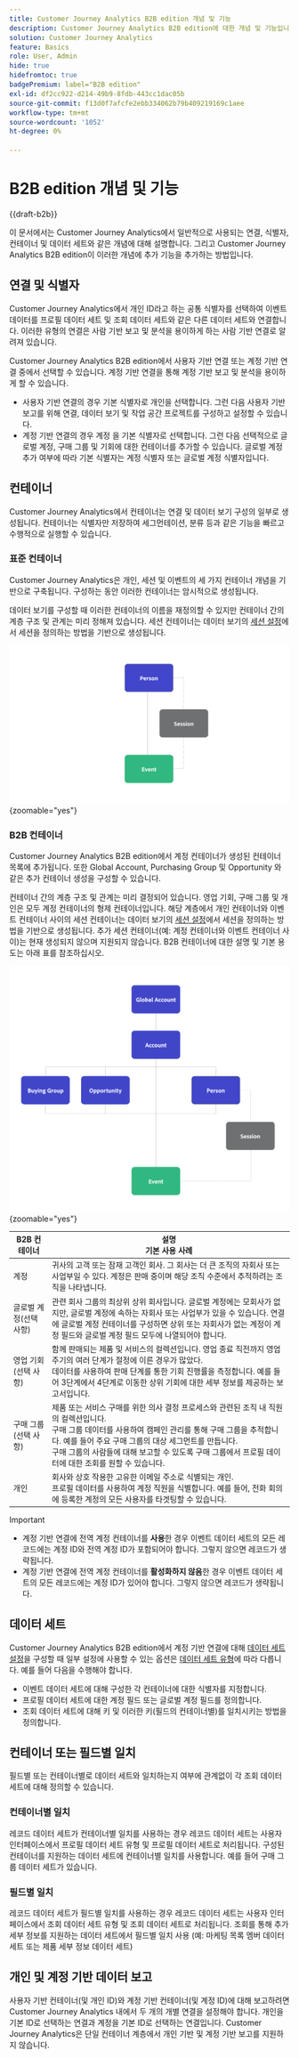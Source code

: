 ```yaml
---
title: Customer Journey Analytics B2B edition 개념 및 기능
description: Customer Journey Analytics B2B edition에 대한 개념 및 기능입니다.
solution: Customer Journey Analytics
feature: Basics
role: User, Admin
hide: true
hidefromtoc: true
badgePremium: label="B2B edition"
exl-id: df2cc922-d214-49b9-8fdb-443cc1dac05b
source-git-commit: f13d0f7afcfe2ebb334062b79b409219169c1aee
workflow-type: tm+mt
source-wordcount: '1052'
ht-degree: 0%

---
```


# B2B edition 개념 및 기능

{{draft-b2b}}

이 문서에서는 Customer Journey Analytics에서 일반적으로 사용되는 연결, 식별자, 컨테이너 및 데이터 세트와 같은 개념에 대해 설명합니다. 그리고 Customer Journey Analytics B2B edition이 이러한 개념에 추가 기능을 추가하는 방법입니다.


## 연결 및 식별자

Customer Journey Analytics에서 개인 ID라고 하는 공통 식별자를 선택하여 이벤트 데이터를 프로필 데이터 세트 및 조회 데이터 세트와 같은 다른 데이터 세트와 연결합니다. 이러한 유형의 연결은 사람 기반 보고 및 분석을 용이하게 하는 사람 기반 연결로 알려져 있습니다.

Customer Journey Analytics B2B edition에서 사용자 기반 연결 또는 계정 기반 연결 중에서 선택할 수 있습니다. 계정 기반 연결을 통해 계정 기반 보고 및 분석을 용이하게 할 수 있습니다.

* 사용자 기반 연결의 경우 기본 식별자로 개인을 선택합니다. 그런 다음 사용자 기반 보고를 위해 연결, 데이터 보기 및 작업 공간 프로젝트를 구성하고 설정할 수 있습니다.
* 계정 기반 연결의 경우 계정 을 기본 식별자로 선택합니다. 그런 다음 선택적으로 글로벌 계정, 구매 그룹 및 기회에 대한 컨테이너를 추가할 수 있습니다. 글로벌 계정 추가 여부에 따라 기본 식별자는 계정 식별자 또는 글로벌 계정 식별자입니다.


## 컨테이너

Customer Journey Analytics에서 컨테이너는 연결 및 데이터 보기 구성의 일부로 생성됩니다. 컨테이너는 식별자만 저장하여 세그먼테이션, 분류 등과 같은 기능을 빠르고 수행적으로 실행할 수 있습니다.

### 표준 컨테이너

Customer Journey Analytics은 개인, 세션 및 이벤트의 세 가지 컨테이너 개념을 기반으로 구축됩니다. 구성하는 동안 이러한 컨테이너는 암시적으로 생성됩니다.

데이터 보기를 구성할 때 이러한 컨테이너의 이름을 재정의할 수 있지만 컨테이너 간의 계층 구조 및 관계는 미리 정해져 있습니다. 세션 컨테이너는 데이터 보기의 [세션 설정](/help/data-views/session-settings.md)에서 세션을 정의하는 방법을 기반으로 생성됩니다.

![B2C](assets/b2c-containers.svg){zoomable="yes"}


### B2B 컨테이너

Customer Journey Analytics B2B edition에서 계정 컨테이너가 생성된 컨테이너 목록에 추가됩니다. 또한 Global Account, Purchasing Group 및 Opportunity 와 같은 추가 컨테이너 생성을 구성할 수 있습니다.

컨테이너 간의 계층 구조 및 관계는 미리 결정되어 있습니다. 영업 기회, 구매 그룹 및 개인은 모두 계정 컨테이너의 형제 컨테이너입니다. 해당 계층에서 개인 컨테이너와 이벤트 컨테이너 사이의 세션 컨테이너는 데이터 보기의 [세션 설정](/help/data-views/session-settings.md)에서 세션을 정의하는 방법을 기반으로 생성됩니다. 추가 세션 컨테이너(예: 계정 컨테이너와 이벤트 컨테이너 사이)는 현재 생성되지 않으며 지원되지 않습니다. B2B 컨테이너에 대한 설명 및 기본 용도는 아래 표를 참조하십시오.

![B2B](assets/b2b-containers.svg){zoomable="yes"}

| B2B 컨테이너 | 설명<br/>기본 사용 사례 |
|---|---|
| 계정 | 귀사의 고객 또는 잠재 고객인 회사. 그 회사는 더 큰 조직의 자회사 또는 사업부일 수 있다. 계정은 판매 중이며 해당 조직 수준에서 추적하려는 조직을 나타냅니다. |
| 글로벌 계정(선택 사항) | 관련 회사 그룹의 최상위 상위 회사입니다. 글로벌 계정에는 모회사가 없지만, 글로벌 계정에 속하는 자회사 또는 사업부가 있을 수 있습니다. 연결에 글로벌 계정 컨테이너를 구성하면 상위 또는 자회사가 없는 계정이 계정 필드와 글로벌 계정 필드 모두에 나열되어야 합니다. |
| 영업 기회(선택 사항) | 함께 판매되는 제품 및 서비스의 컬렉션입니다. 영업 종료 직전까지 영업 주기의 여러 단계가 절정에 이른 경우가 많았다.<br>데이터를 사용하여 판매 단계를 통한 기회 진행률을 측정합니다. 예를 들어 3단계에서 4단계로 이동한 상위 기회에 대한 세부 정보를 제공하는 보고서입니다. |
| 구매 그룹(선택 사항) | 제품 또는 서비스 구매를 위한 의사 결정 프로세스와 관련된 조직 내 직원의 컬렉션입니다. <br/>구매 그룹 데이터를 사용하여 캠페인 관리를 통해 구매 그룹을 추적합니다. 예를 들어 주요 구매 그룹의 대상 세그먼트를 만듭니다.<br/> 구매 그룹의 사람들에 대해 보고할 수 있도록 구매 그룹에서 프로필 데이터에 대한 조회를 원할 수 있습니다. |
| 개인 | 회사와 상호 작용한 고유한 이메일 주소로 식별되는 개인. <br/>프로필 데이터를 사용하여 계정 직원을 식별합니다. 예를 들어, 전화 회의에 등록한 계정의 모든 사용자를 타겟팅할 수 있습니다. |

>[!IMPORTANT]
>
>* 계정 기반 연결에 전역 계정 컨테이너를 **사용**&#x200B;한 경우 이벤트 데이터 세트의 모든 레코드에는 계정 ID와 전역 계정 ID가 포함되어야 합니다. 그렇지 않으면 레코드가 생략됩니다.
>* 계정 기반 연결에 전역 계정 컨테이너를 **활성화하지 않음**&#x200B;한 경우 이벤트 데이터 세트의 모든 레코드에는 계정 ID가 있어야 합니다. 그렇지 않으면 레코드가 생략됩니다.

## 데이터 세트

Customer Journey Analytics B2B edition에서 계정 기반 연결에 대해 [데이터 세트 설정](/help/connections/create-connection.md#dataset-settings)을 구성할 때 일부 설정에 사용할 수 있는 옵션은 [데이터 세트 유형](/help/connections/create-connection.md#dataset-types)에 따라 다릅니다. 예를 들어 다음을 수행해야 합니다.

* 이벤트 데이터 세트에 대해 구성한 각 컨테이너에 대한 식별자를 지정합니다.
* 프로필 데이터 세트에 대한 계정 필드 또는 글로벌 계정 필드를 정의합니다.
* 조회 데이터 세트에 대해 키 및 이러한 키(필드의 컨테이너별)를 일치시키는 방법을 정의합니다.

## 컨테이너 또는 필드별 일치

필드별 또는 컨테이너별로 데이터 세트와 일치하는지 여부에 관계없이 각 조회 데이터 세트에 대해 정의할 수 있습니다.

### 컨테이너별 일치

레코드 데이터 세트가 컨테이너별 일치를 사용하는 경우 레코드 데이터 세트는 사용자 인터페이스에서 프로필 데이터 세트 유형 및 프로필 데이터 세트로 처리됩니다. 구성된 컨테이너를 지원하는 데이터 세트에 컨테이너별 일치를 사용합니다. 예를 들어 구매 그룹 데이터 세트가 있습니다.

### 필드별 일치

레코드 데이터 세트가 필드별 일치를 사용하는 경우 레코드 데이터 세트는 사용자 인터페이스에서 조회 데이터 세트 유형 및 조회 데이터 세트로 처리됩니다. 조회를 통해 추가 세부 정보를 지원하는 데이터 세트에서 필드별 일치 사용 (예: 마케팅 목록 멤버 데이터 세트 또는 제품 세부 정보 데이터 세트)


## 개인 및 계정 기반 데이터 보고

사용자 기반 컨테이너(및 개인 ID)와 계정 기반 컨테이너(및 계정 ID)에 대해 보고하려면 Customer Journey Analytics 내에서 두 개의 개별 연결을 설정해야 합니다. 개인을 기본 ID로 선택하는 연결과 계정을 기본 ID로 선택하는 연결입니다. Customer Journey Analytics은 단일 컨테이너 계층에서 개인 기반 및 계정 기반 보고를 지원하지 않습니다.
